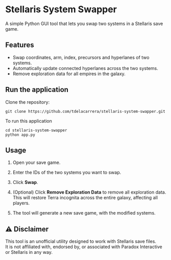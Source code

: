 # Stellaris System Swapper

A simple Python GUI tool that lets you swap two systems in a Stellaris save game.

## Features

- Swap coordinates, arm, index, precursors and hyperlanes of two systems.
- Automatically update connected hyperlanes across the two systems.
- Remove exploration data for all empires in the galaxy.

## Run the application

Clone the repository:

    git clone https://github.com/tdelacarrera/stellaris-system-swapper.git
    
To run this application

    cd stellaris-system-swapper
    python app.py
    
## Usage

1. Open your save game.

2. Enter the IDs of the two systems you want to swap.

3. Click **Swap**.
   
4. (Optional) Click **Remove Exploration Data** to remove all exploration data.  
This will restore Terra incognita across the entire galaxy, affecting all players.

5. The tool will generate a new save game, with the modified systems.

## ⚠️ Disclaimer

This tool is an unofficial utility designed to work with Stellaris save files.  
It is not affiliated with, endorsed by, or associated with Paradox Interactive or Stellaris in any way.
